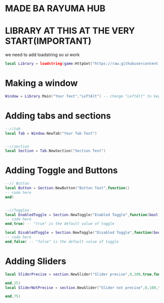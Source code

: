 # MADE BA RAYUMA HUB

# LIBRARY AT THIS AT THE VERY START(IMPORTANT)
we need to add loadstring so ui work

```lua
local Library = loadstring(game:HttpGet("https://raw.githubusercontent.com/rayumauser/rayuma/main/Library.lua"))()
```


# Making a window

```lua
Window = Library.Main("Your Text","LeftAlt") -- change "LeftAlt" to key that you want will hide gui
```

# Adding tabs and sections
```lua
--//tab
local Tab = Window.NewTab("Your Tab Text")


--//section
local Section = Tab.NewSection("Section Text")

```

# Adding Toggle and Buttons

```lua
--// Button
local Button = Section.NewButton("Button Text",function()
-- code here
end)


--//Toggles
local EnabledToggle = Section.NewToggle("Enabled Toggle",function(bool)
-- code here
end,true) -- "true" is the default value of toggle

local DisabledToggle = Section.NewToggle("Disabled Toggle",function(bool)
-- code here
end,false) -- "false" is the default value of toggle
```

# Adding Sliders

```lua
local SliderPrecise = section.NewSlider("Slider precise",0,100,true,function(value)

end,25)
local SliderNotPrecise = section.NewSlider("Slider not precise",0,100,false,function(value)

end,75)
```
